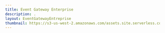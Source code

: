 ```yaml
---
title: Event Gateway Enterprise
description: .
layout: EventGatewayEntreprise
thumbnail: https://s3-us-west-2.amazonaws.com/assets.site.serverless.com/logos/serverless-square-icon-text.png
---
```

